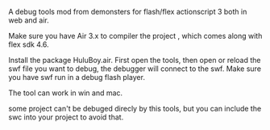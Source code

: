 A debug tools mod from demonsters for flash/flex actionscript 3 both in web and air.

Make sure you have Air 3.x to compiler the project , which comes along with flex sdk 4.6.

Install the package HuluBoy.air. First open the tools, then open or reload the swf file you want to debug, the debugger will connect to the swf. Make sure you have swf run in a debug flash player.

The tool can work in win and mac.

some project can't be debuged direcly by this tools, but you can include the swc into your project to avoid that.
